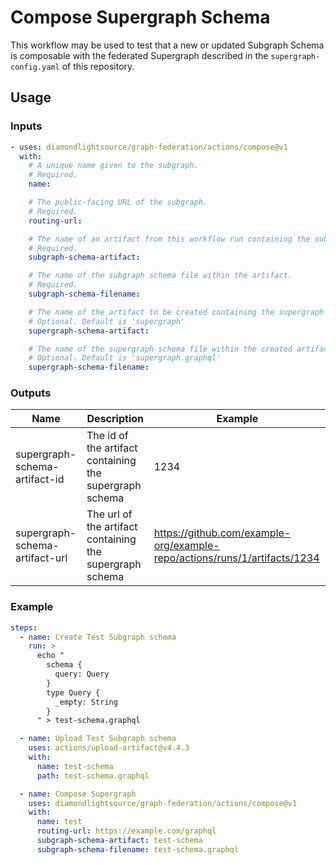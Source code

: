 # Compose Supergraph Schema

This workflow may be used to test that a new or updated Subgraph Schema is composable with the federated Supergraph described in the `supergraph-config.yaml` of this repository.

## Usage

### Inputs

```yaml
- uses: diamondlightsource/graph-federation/actions/compose@v1
  with:
    # A unique name given to the subgraph.
    # Required.
    name:

    # The public-facing URL of the subgraph.
    # Required.
    routing-url:

    # The name of an artifact from this workflow run containing the subgraph schema.
    # Required.
    subgraph-schema-artifact:

    # The name of the subgraph schema file within the artifact.
    # Required.
    subgraph-schema-filename:

    # The name of the artifact to be created containing the supergraph schema.
    # Optional. Default is 'supergraph'
    supergraph-schema-artifact:

    # The name of the supergraph schema file within the created artifact.
    # Optional. Default is 'supergraph.graphql'
    supergraph-schema-filename:
```

### Outputs

| Name                           | Description                                              | Example                                                                   |
| ------------------------------ | -------------------------------------------------------- | ------------------------------------------------------------------------- |
| supergraph-schema-artifact-id  | The id of the artifact containing the supergraph schema  | 1234                                                                      |
| supergraph-schema-artifact-url | The url of the artifact containing the supergraph schema | <https://github.com/example-org/example-repo/actions/runs/1/artifacts/1234> |

### Example

```yaml
steps:
  - name: Create Test Subgraph schema
    run: >
      echo "
        schema {
          query: Query
        }
        type Query {
          _empty: String
        }
      " > test-schema.graphql

  - name: Upload Test Subgraph schema
    uses: actions/upload-artifact@v4.4.3
    with:
      name: test-schema
      path: test-schema.graphql

  - name: Compose Supergraph
    uses: diamondlightsource/graph-federation/actions/compose@v1
    with:
      name: test
      routing-url: https://example.com/graphql
      subgraph-schema-artifact: test-schema
      subgraph-schema-filename: test-schema.graphql
```
